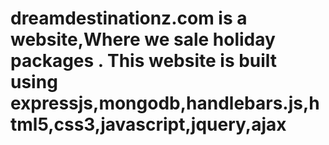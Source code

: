 # dreamdestinationz.com is a website,Where we sale holiday packages . This website is built using expressjs,mongodb,handlebars.js,html5,css3,javascript,jquery,ajax
